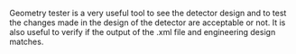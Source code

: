 Geometry tester is a very useful tool to see the detector design and to test the changes made in the design of the detector are acceptable or not. It is also useful to verify if the output of the .xml file and engineering design matches.
